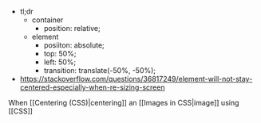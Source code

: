 - tl;dr
    - container
        - position: relative;
    - element
        - posiiton: absolute;
        - top: 50%;
        - left: 50%;
        - transition: translate(-50%, -50%);
- https://stackoverflow.com/questions/36817249/element-will-not-stay-centered-especially-when-re-sizing-screen

When [[Centering (CSS)|centering]] an [[Images in CSS|image]] using [[CSS]]
